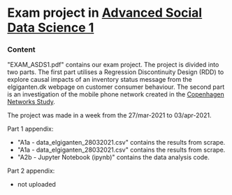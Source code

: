 # Exam project in [Advanced Social Data Science 1](https://kurser.ku.dk/course/asdk20004u/2020-2021)
### Content
"EXAM_ASDS1.pdf" contains our exam project. The project is divided into two parts. 
The first part utilises a Regression Discontinuity Design (RDD) to explore causal impacts of an inventory status message from the elgiganten.dk webpage on customer consumer behaviour. 
The second part is an investigation of the mobile phone network created in the [Copenhagen Networks Study](https://www.nature.com/articles/s41597-019-0325-x). 

The project was made in a week from the 27/mar-2021 to 03/apr-2021.

Part 1 appendix:
- "A1a - data_elgiganten_28032021.csv" contains the results from scrape.
- "A1a - data_elgiganten_28032021.csv" contains the results from scrape.
- "A2b - Jupyter Notebook (ipynb)" contains the data analysis code.

Part 2 appendix:
- not uploaded
